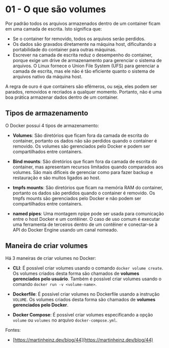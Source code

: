 # 01 - O que são volumes

Por padrão todos os arquivos armazenados dentro de um container ficam em uma camada de escrita. Isto significa que:

- Se o container for removido, todos os arquivos serão perdidos.
- Os dados são gravados diretamente na máquina host, dificultando a portabilidade do container para outras máquinas.
- Escrever na camada de escrita reduz o desempenho do container, porque exige um drive de armazenamento para gerenciar o sistema de arquivos. O Linux fornece o Union File System (UFS) para gerenciar a camada de escrita, mas ele não é tão eficiente quanto o sistema de arquivos nativo da máquina host.

A regra de ouro é que containers são efêmeros, ou seja, eles podem ser parados, removidos e recriados a qualquer momento. Portanto, não é uma boa prática armazenar dados dentro de um container.

## Tipos de armazenamento

O Docker possui 4 tipos de armazenamento:

- **Volumes**: São diretórios que ficam fora da camada de escrita do container, portanto os dados não são perdidos quando o container é removido. Os volumes são gerenciados pelo Docker e podem ser compartilhados entre containers.

- **Bind mounts**: São diretórios que ficam fora da camada de escrita do container, mas apresentam recursos limitados quando comparados aos volumes. São mais difíceis de gerenciar como para fazer backup e restauração e são muitos ligados ao host.

- **tmpfs mounts**: São diretórios que ficam na memória RAM do container, portanto os dados são perdidos quando o container é removido. Os tmpfs mounts são gerenciados pelo Docker e não podem ser compartilhados entre containers.

- **named pipes**: Uma montagem npipe pode ser usada para comunicação entre o host Docker e um contêiner. O caso de uso comum é executar uma ferramenta de terceiros dentro de um contêiner e conectar-se à API do Docker Engine usando um canal nomeado.


## Maneira de criar volumes

Há 3 maneiras de criar volumes no Docker:

- **CLI**: É possível criar volumes usando o comando `docker volume create`. Os volumes criados desta forma são chamados de **volumes gerenciados pelo usuário**. Também é possível criar volumes usando o comando `docker run -v <volume-name>`.

- **Dockerfile**: É possível criar volumes no Dockerfile usando a instrução `VOLUME`. Os volumes criados desta forma são chamados de **volumes gerenciados pelo Docker**.

- **Docker Compose**: É possível criar volumes especificando a opção `volume` ou `volumes` no arquivo `docker-compose.yml`.




Fontes: 

- [https://martinheinz.dev/blog/44](https://martinheinz.dev/blog/44)